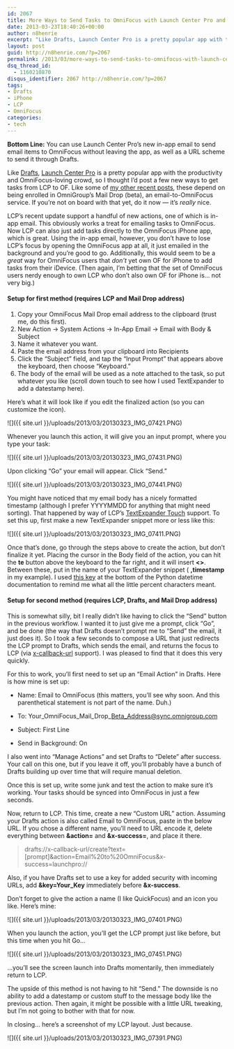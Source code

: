 ```yaml
---
id: 2067
title: More Ways to Send Tasks to OmniFocus with Launch Center Pro and Drafts
date: 2013-03-23T18:40:26+00:00
author: n8henrie
excerpt: "Like Drafts, Launch Center Pro is a pretty popular app with the productivity and OmniFocus-loving crowd, so I thought I'd post a few new ways to get tasks from LCP to OF."
layout: post
guid: http://n8henrie.com/?p=2067
permalink: /2013/03/more-ways-to-send-tasks-to-omnifocus-with-launch-center-pro-and-drafts/
dsq_thread_id:
  - 1160210870
disqus_identifier: 2067 http://n8henrie.com/?p=2067
tags:
- Drafts
- iPhone
- LCP
- OmniFocus
categories:
- tech
---
```

**Bottom Line:** You can use Launch Center Pro’s new in-app email to send email items to OmniFocus without leaving the app, as well as a URL scheme to send it through Drafts. <!--more-->

Like <a target="_blank" href="https://itunes.apple.com/us/app/drafts/id502385074?mt=8&at=10l5H6" title="Drafts Website">Drafts</a>, <a target="_blank" href="https://itunes.apple.com/us/app/launch-center-pro/id532016360?mt=8&at=10l5H6">Launch Center Pro</a> is a pretty popular app with the productivity and OmniFocus-loving crowd, so I thought I’d post a few new ways to get tasks from LCP to OF. Like some of [my other recent posts](http://n8henrie.com/2013/03/send-multiple-tasks-to-omnifocus-at-once-with-drafts-and-pythonista/), these depend on being enrolled in OmniGroup’s Mail Drop (beta), an email-to-OmniFocus service. If you’re not on board with that yet, do it now — it’s _really_ nice.

LCP’s recent update support a handful of new actions, one of which is in-app email. This obviously works a treat for emailing tasks to OmniFocus. Now LCP can also just add tasks directly to the OmniFocus iPhone app, which is great. Using the in-app email, however, you don’t have to lose LCP’s focus by opening the OmniFocus app at all, it just emailed in the background and you’re good to go. Additionally, this would seem to be a _great_ way for OmniFocus users that _don’t_ yet own OF for iPhone to add tasks from their iDevice. (Then again, I’m betting that the set of OmniFocus users nerdy enough to own LCP who don’t also own OF for iPhone is… not very big.)

#### Setup for first method (requires LCP and Mail Drop address)

  1. Copy your OmniFocus Mail Drop email address to the clipboard (trust me, do this first).
  2. New Action -> System Actions -> In-App Email -> Email with Body & Subject
  3. Name it whatever you want.
  4. Paste the email address from your clipboard into Recipients
  5. Click the “Subject” field, and tap the “Input Prompt” that appears above the keyboard, then choose “Keyboard.”
  6. The body of the email will be used as a note attached to the task, so put whatever you like (scroll down touch to see how I used TextExpander to add a datestamp here).

Here’s what it will look like if you edit the finalized action (so you can customize the icon).

 ![]({{ site.url }}/uploads/2013/03/20130323_IMG_07421.PNG)

Whenever you launch this action, it will give you an input prompt, where you type your task:

 ![]({{ site.url }}/uploads/2013/03/20130323_IMG_07431.PNG)

Upon clicking “Go” your email will appear. Click “Send.”

 ![]({{ site.url }}/uploads/2013/03/20130323_IMG_07441.PNG)

You might have noticed that my email body has a nicely formatted timestamp (although I prefer YYYYMMDD for anything that might need sorting). That happened by way of LCP’s <a target="_blank" href="http://smilesoftware.com/TextExpander/touch/index.html">TextExpander Touch</a> support. To set this up, first make a new TextExpander snippet more or less like this:

 ![]({{ site.url }}/uploads/2013/03/20130323_IMG_07411.PNG)

Once that’s done, go through the steps above to create the action, but don’t finalize it yet. Placing the cursor in the Body field of the action, you can hit the **te** button above the keyboard to the far right, and it will insert **<>**. Between these, put in the name of your TextExpander snippet ( **,timestamp** in my example). I used <a target="_blank" href="http://docs.python.org/2/library/datetime.html#strftime-and-strptime-behavior">this key</a> at the bottom of the Python datetime documentation to remind me what all the little percent characters meant.

#### Setup for second method (requires LCP, Drafts, and Mail Drop address)

This is somewhat silly, bit I really didn’t like having to click the “Send” button in the previous workflow. I wanted it to just give me a prompt, click “Go”, and be done (the way that Drafts doesn’t prompt me to “Send” the email, it just does it). So I took a few seconds to compose a URL that just redirects the LCP prompt to Drafts, which sends the email, and returns the focus to LCP (via <a target="_blank" href="http://x-callback-url.com/">x-callback-url</a> support). I was pleased to find that it does this very quickly.

For this to work, you’ll first need to set up an “Email Action” in Drafts. Here is how mine is set up:
  
* Name: Email to OmniFocus (this matters, you’ll see why soon. And this parenthetical statement is not part of the name. Duh.)
  
* To: Your\_OmniFocus\_Mail\_Drop\_Beta_Address@sync.omnigroup.com
  
* Subject: First Line
  
* Send in Background: On

I also went into “Manage Actions” and set Drafts to “Delete” after success. Your call on this one, but if you leave it off, you’ll probably have a bunch of Drafts building up over time that will require manual deletion.

Once this is set up, write some junk and test the action to make sure it’s working. Your tasks should be synced into OmniFocus in just a few seconds.

Now, return to LCP. This time, create a new “Custom URL” action. Assuming your Drafts action is also called Email to OmniFocus, paste in the below URL. If you chose a different name, you’ll need to URL encode it, delete everything between **&action=** and **&x-success=**, and place it there.

> drafts://x-callback-url/create?text=[prompt]&action=Email%20to%20OmniFocus&x-success=launchpro://

Also, if you have Drafts set to use a key for added security with incoming URLs, add **&key=Your_Key** immediately before **&x-success**.

Don’t forget to give the action a name (I like QuickFocus) and an icon you like. Here’s mine:

 ![]({{ site.url }}/uploads/2013/03/20130323_IMG_07401.PNG)

When you launch the action, you’ll get the LCP prompt just like before, but this time when you hit Go…

 ![]({{ site.url }}/uploads/2013/03/20130323_IMG_07451.PNG)

…you’ll see the screen launch into Drafts momentarily, then immediately return to LCP.

The upside of this method is not having to hit “Send.” The downside is no ability to add a datestamp or custom stuff to the message body like the previous action. Then again, it might be possible with a little URL tweaking, but I’m not going to bother with that for now.

In closing… here’s a screenshot of my LCP layout. Just because.
  
 ![]({{ site.url }}/uploads/2013/03/20130323_IMG_07391.PNG)